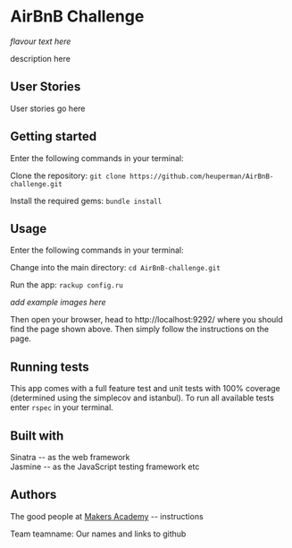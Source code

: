 # AirBnB Challenge

*flavour text here*

description here

## User Stories

User stories go here

## Getting started
Enter the following commands in your terminal:

Clone the repository:
`git clone https://github.com/heuperman/AirBnB-challenge.git`

Install the required gems:
`bundle install`

## Usage
Enter the following commands in your terminal:

Change into the main directory:
`cd AirBnB-challenge.git`

Run the app:
`rackup config.ru`

*add example images here*

Then open your browser, head to http://localhost:9292/ where you should find the page shown above. Then simply follow the instructions on the page.

## Running tests
This app comes with a full feature test and unit tests with 100% coverage (determined using the simplecov and istanbul).
To run all available tests enter `rspec` in your terminal.

## Built with
Sinatra -- as the web framework  
Jasmine -- as the JavaScript testing framework
etc

## Authors
The good people at [Makers Academy](https://makers.tech/) -- instructions  

Team teamname:
Our names and links to github
